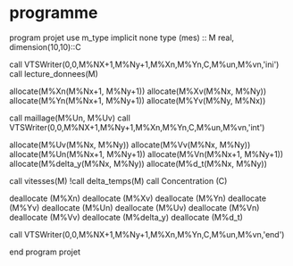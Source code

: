 # programme

program projet
use m_type
implicit none
type (mes) :: M
real, dimension(10,10)::C

call VTSWriter(0,0,M%NX+1,M%Ny+1,M%Xn,M%Yn,C,M%un,M%vn,'ini')
call lecture_donnees(M)

allocate(M%Xn(M%Nx+1, M%Ny+1))
allocate(M%Xv(M%Nx, M%Ny))
allocate(M%Yn(M%Nx+1, M%Ny+1))
allocate(M%Yv(M%Ny, M%Nx))

call maillage(M%Un, M%Uv)
call VTSWriter(0,0,M%NX+1,M%Ny+1,M%Xn,M%Yn,C,M%un,M%vn,'int')

allocate(M%Uv(M%Nx, M%Ny))
allocate(M%Vv(M%Nx, M%Ny))
allocate(M%Un(M%Nx+1, M%Ny+1))
allocate(M%Vn(M%Nx+1, M%Ny+1))
allocate(M%delta_y(M%Nx, M%Ny))
allocate(M%d_t(M%Nx, M%Ny))

call vitesses(M)
!call delta_temps(M)
call Concentration (C)

deallocate (M%Xn)
deallocate (M%Xv)
deallocate (M%Yn)
deallocate (M%Yv)
deallocate (M%Un)
deallocate (M%Uv)
deallocate (M%Vn)
deallocate (M%Vv)
deallocate (M%delta_y)
deallocate (M%d_t)

call VTSWriter(0,0,M%NX+1,M%Ny+1,M%Xn,M%Yn,C,M%un,M%vn,'end')

end program projet
